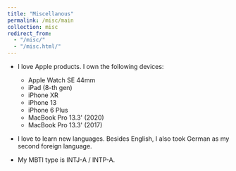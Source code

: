 ```yaml
---
title: "Miscellanous"
permalink: /misc/main
collection: misc
redirect_from:
  - "/misc/"
  - "/misc.html/"
---
```


* I love Apple products. I own the following devices:

  * Apple Watch SE 44mm
  * iPad (8-th gen)
  * iPhone XR
  * iPhone 13
  * iPhone 6 Plus
  * MacBook Pro 13.3' (2020)
  * MacBook Pro 13.3' (2017)

* I love to learn new languages. Besides English, I also took German as my second foreign language.

* My MBTI type is INTJ-A / INTP-A.

